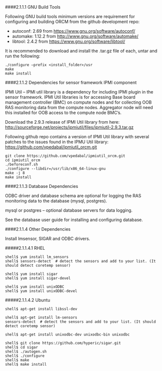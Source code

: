 ####2.1.1.1 GNU Build Tools

Following GNU build tools minimum versions are requirement for configuring and building ORCM from the github development repo:

* autoconf: 2.69 from https://www.gnu.org/software/autoconf/
* automake: 1.12.2 from http://www.gnu.org/software/automake/
* libtool:  2.4.2 from https://www.gnu.org/software/libtool/

It is recommended to download and install the .tar.gz file of each, untar and run the following:
```
./configure –prefix <install_folder>/usr
make
make install
```

####2.1.1.2 Dependencies for sensor framework IPMI component

IPMI Util – IPMI util library is a dependency for including IPMI plugin in the sensor framework.  IPMI Util libraries is for accessing Base board management controller (BMC) on compute nodes and for collecting OOB RAS monitoring data from the compute nodes. Aggregator node will need this installed for OOB access to the compute node BMC’s.

Download the 2.9.3 release of IPMI Util library from here: http://sourceforge.net/projects/ipmiutil/files/ipmiutil-2.9.3.tar.gz
    
Following github repo contains a version of IPMI Util library with several patches to the issues found in the IPMU Util library: https://github.com/vpedabal/ipmiutil_orcm.git
```
git clone https://github.com/vpedabal/ipmiutil_orcm.git
cd ipmiutil_orcm
./beforeconf.sh 
./configure --libdir=/usr/lib/x86_64-linux-gnu
make -j 8
make install
```

####2.1.1.3 Database Dependencies

ODBC driver and database schema are optional for logging the RAS monitoring data to the database (mysql, postgres).

mysql or postgres – optional database servers for data logging.

See the database user guide for installing and configuring database.

####2.1.1.4 Other Dependencies

Install lmsensor, SIGAR and ODBC drivers.

#####2.1.1.4.1 RHEL

```
shell$ yum install lm_sensors  
shell$ sensors-detect  # detect the sensors and add to your list. (It should detect coretemp sensor)

shell$ yum install sigar
shell$ yum install sigar-devel
 
shell$ yum install unixODBC
shell$ yum install unixODBC-devel
```

#####2.1.1.4.2 Ubuntu

```
shell$ apt-get install libssl-dev

shell$ apt-get install lm-sensors
sensors-detect  # detect the sensors and add to your list. (It should detect coretemp sensor)
              
shell$ apt-get install unixodbc-dev unixodbc-bin unixodbc

shell$ git clone https://github.com/hyperic/sigar.git
shell$ cd sigar
shell$ ./autogen.sh
shell$ ./configure
shell$ make
shell$ make install
```
